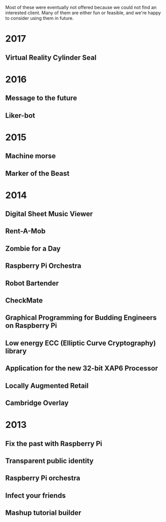 Most of these were eventually not offered because we could not find an
interested client. Many of them are either fun or feasible, and we're
happy to consider using them in future.

# 2017

## Virtual Reality Cylinder Seal

# 2016

## Message to the future

## Liker-bot

# 2015

## Machine morse

## Marker of the Beast

# 2014

## Digital Sheet Music Viewer

## Rent-A-Mob

## Zombie for a Day

## Raspberry Pi Orchestra

## Robot Bartender

## CheckMate

## Graphical Programming for Budding Engineers on Raspberry Pi

## Low energy ECC (Elliptic Curve Cryptography) library

## Application for the new 32-bit XAP6 Processor

## Locally Augmented Retail

## Cambridge Overlay

# 2013

## Fix the past with Raspberry Pi

## Transparent public identity

## Raspberry Pi orchestra

## Infect your friends

## Mashup tutorial builder